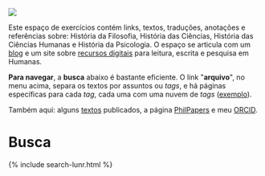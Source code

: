 ![](https://askesis.hypotheses.org/files/2020/06/cropped-abbayedardenne.jpg)

Este espaço de exercícios contém links, textos, traduções, anotações e referências sobre: História da Filosofia, História das Ciências, História das Ciências Humanas e História da Psicologia. O espaço se articula com um [blog](https://askesis.hypotheses.org) e um site sobre [recursos digitais](https://askemata.github.io/recursos/) para leitura, escrita e pesquisa em Humanas.

<div class="sucess">
  <p><strong>Para navegar</strong>, a <b>busca</b> abaixo é bastante eficiente. O link "<b>arquivo</b>", no menu acima, separa os textos por assuntos ou <i>tags</i>, e há páginas específicas para cada <i>tag</i>, cada uma com uma nuvem de <i>tags</i> (<a href="https://askemata.github.io/tag/fenomenologia">exemplo</a>).
  </p>
</div>

Também aqui: alguns [textos](https://askemata.github.io/textos.html) publicados, a página [PhilPapers](http://philpeople.org/profiles/marcio-miotto) e meu [ORCID](https://orcid.org/0000-0003-0608-0542).

# Busca

{% include search-lunr.html %}
